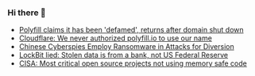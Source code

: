 ### Hi there 👋

<!--START_SECTION:feed-->
* [Polyfill claims it has been 'defamed', returns after domain shut down](https://www.bleepingcomputer.com/news/security/polyfill-claims-it-has-been-defamed-returns-after-domain-shut-down/)
* [Cloudflare: We never authorized polyfill.io to use our name](https://www.bleepingcomputer.com/news/security/cloudflare-we-never-authorized-polyfillio-to-use-our-name/)
* [Chinese Cyberspies Employ Ransomware in Attacks for Diversion](https://www.bleepingcomputer.com/news/security/chinese-cyberspies-employ-ransomware-in-attacks-for-diversion/)
* [LockBit lied: Stolen data is from a bank, not US Federal Reserve](https://www.bleepingcomputer.com/news/security/lockbit-lied-stolen-data-is-from-a-bank-not-us-federal-reserve/)
* [CISA: Most critical open source projects not using memory safe code](https://www.bleepingcomputer.com/news/security/cisa-most-critical-open-source-projects-not-using-memory-safe-code/)
<!--END_SECTION:feed-->

<!--
**frankenk/frankenk** is a ✨ _special_ ✨ repository because its `README.md` (this file) appears on your GitHub profile.

Here are some ideas to get you started:

- 🔭 I’m currently working on ...
- 🌱 I’m currently learning ...
- 👯 I’m looking to collaborate on ...
- 🤔 I’m looking for help with ...
- 💬 Ask me about ...
- 📫 How to reach me: ...
- 😄 Pronouns: ...
- ⚡ Fun fact: ...
-->



